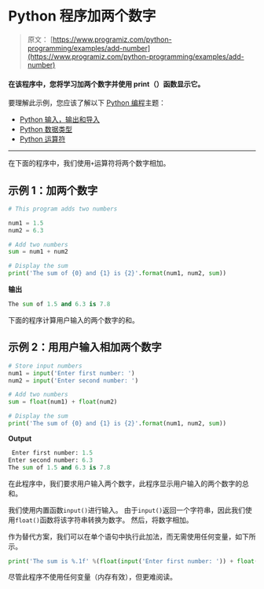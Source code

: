 # Python 程序加两个数字

> 原文： [https://www.programiz.com/python-programming/examples/add-number](https://www.programiz.com/python-programming/examples/add-number)

#### 在该程序中，您将学习加两个数字并使用 print（）函数显示它。

要理解此示例，您应该了解以下 [Python 编程](/python-programming "Python tutorial")主题：

*   [Python 输入，输出和导入](/python-programming/input-output-import)
*   [Python 数据类型](/python-programming/variables-datatypes)
*   [Python 运算符](/python-programming/operators)

* * *

在下面的程序中，我们使用`+`运算符将两个数字相加。

## 示例 1：加两个数字

```py
# This program adds two numbers

num1 = 1.5
num2 = 6.3

# Add two numbers
sum = num1 + num2

# Display the sum
print('The sum of {0} and {1} is {2}'.format(num1, num2, sum)) 
```

**输出**

```py
The sum of 1.5 and 6.3 is 7.8
```

下面的程序计算用户输入的两个数字的和。

## 示例 2：用用户输入相加两个数字

```py
# Store input numbers
num1 = input('Enter first number: ')
num2 = input('Enter second number: ')

# Add two numbers
sum = float(num1) + float(num2)

# Display the sum
print('The sum of {0} and {1} is {2}'.format(num1, num2, sum)) 
```

**Output**

```py
 Enter first number: 1.5
Enter second number: 6.3
The sum of 1.5 and 6.3 is 7.8
```

在此程序中，我们要求用户输入两个数字，此程序显示用户输入的两个数字的总和。

我们使用内置函数`input()`进行输入。 由于`input()`返回一个字符串，因此我们使用`float()`函数将该字符串转换为数字。 然后，将数字相加。

作为替代方案，我们可以在单个语句中执行此加法，而无需使用任何变量，如下所示。

```py
print('The sum is %.1f' %(float(input('Enter first number: ')) + float(input('Enter second number: ')))) 
```

尽管此程序不使用任何变量（内存有效），但更难阅读。